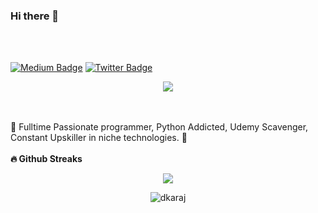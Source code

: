### Hi there 👋 
<br>
<br>


<a href="https://dkwebsolutions.medium.com" rel="nofollow"><img src="https://img.shields.io/badge/medium-%2312100E.svg?style=for-the-badge&logo=medium&logoColor=white" alt="Medium Badge" data-canonical- style="max-width: 100%;"></a>
<a href="https://twitter.com/dorelakaraj" rel="nofollow"><img src="https://img.shields.io/twitter/url?style=social&url=https%3A%2F%2Ftwitter.com%2Fdorelakaraj" alt="Twitter Badge" data-canonical- style="max-width: 100%;"></a>

<p align='center'>
    <img src="https://gidigi.com/cdn/love.gif">
</p>

<br>
<br>
🐍 Fulltime Passionate programmer, Python Addicted, Udemy Scavenger, Constant Upskiller in niche technologies. 🐍
<br>
<br>
<b>🔥 Github Streaks</b>
<p align="center">
<img src="https://github-readme-stats.vercel.app/api?username=dkaraj&show_icons=true&theme=jolly&count_private=true"/>
</p>


<p align="center">
<img src="https://github-readme-streak-stats.herokuapp.com/?user=dkaraj&theme=black-ice&hide_border=true&stroke=0000&background=0D1117&ring=e05397&fire=e05397&currStreakLabel=e05397&bg_color=30,e96443,904e95&title_color=fff&text_color=fff" alt="dkaraj" /></p>
<br>
